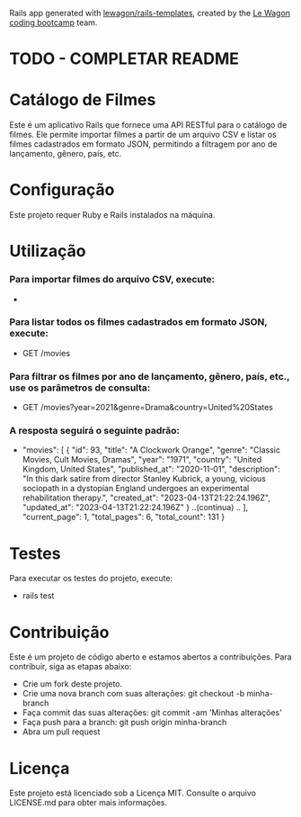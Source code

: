 Rails app generated with [lewagon/rails-templates](https://github.com/lewagon/rails-templates), created by the [Le Wagon coding bootcamp](https://www.lewagon.com) team.
# TODO - COMPLETAR README
<h1>Catálogo de Filmes</h1>
Este é um aplicativo Rails que fornece uma API RESTful para o catálogo de filmes. Ele permite importar filmes a partir de um arquivo CSV e listar os filmes cadastrados em formato JSON, permitindo a filtragem por ano de lançamento, gênero, país, etc.

<h1>Configuração</h1>

Este projeto requer Ruby e Rails instalados na máquina.

<h1>Utilização</h1>

<h3>Para importar filmes do arquivo CSV, execute:</h3>
 
 - 
<h3>Para listar todos os filmes cadastrados em formato JSON, execute:</h3>

 - GET /movies

<h3>Para filtrar os filmes por ano de lançamento, gênero, país, etc., use os parâmetros de consulta:</h3>

- GET /movies?year=2021&genre=Drama&country=United%20States
 
<h3>A resposta seguirá o seguinte padrão:</h3>

- "movies": [
{
"id": 93,
"title": "A Clockwork Orange",
"genre": "Classic Movies, Cult Movies, Dramas",
"year": "1971",
"country": "United Kingdom, United States",
"published_at": "2020-11-01",
"description": "In this dark satire from director Stanley Kubrick, a young, vicious sociopath in a dystopian England undergoes an experimental rehabilitation therapy.",
"created_at": "2023-04-13T21:22:24.196Z",
"updated_at": "2023-04-13T21:22:24.196Z"
} ..(continua)
.. ],
"current_page": 1,
"total_pages": 6,
"total_count": 131
}

<h1>Testes</h1>
Para executar os testes do projeto, execute:

- rails test

<h1>Contribuição</h1>
Este é um projeto de código aberto e estamos abertos a contribuições. Para contribuir, siga as etapas abaixo:

- Crie um fork deste projeto.
- Crie uma nova branch com suas alterações: git checkout -b minha-branch
- Faça commit das suas alterações: git commit -am 'Minhas alterações'
- Faça push para a branch: git push origin minha-branch
- Abra um pull request

<h1>Licença</h1>
Este projeto está licenciado sob a Licença MIT. Consulte o arquivo LICENSE.md para obter mais informações.
